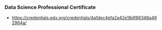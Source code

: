 ### Data Science Professional Certificate

- https://credentials.edx.org/credentials/4a1dec4efa2a42e18df88348a492964a/
